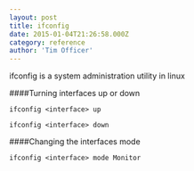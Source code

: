```yaml
---
layout: post
title: ifconfig
date: 2015-01-04T21:26:58.000Z
category: reference
author: 'Tim Officer'
---
```


ifconfig is a system administration utility in linux

####Turning interfaces up or down

```
ifconfig <interface> up
```

```
ifconfig <interface> down
```

####Changing the interfaces mode

```
ifconfig <interface> mode Monitor
```
